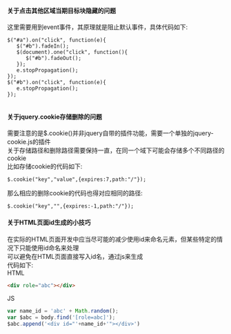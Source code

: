 #### 关于点击其他区域当期目标块隐藏的问题   
这里需要用到event事件，其原理就是阻止默认事件，具体代码如下:  
```
$("#a").on("click", function(e){
   $("#b").fadeIn();
   $(document).one("click", function(){
      $("#b").fadeOut();
   });
   e.stopPropagation();
});
$("#b").on("click", function(e){
   e.stopPropagation();
}); 
    
```
#### 关于jquery.cookie存储删除的问题  
需要注意的是$.cookie()并非jquery自带的插件功能，需要一个单独的jquery-cookie.js的插件        
关于存储路径和删除路径需要保持一直，在同一个域下可能会存储多个不同路径的cookie         
比如存储cookie的代码如下:  
```
$.cookie("key","value",{expires:7,path:"/"}); 
```         
那么相应的删除cookie的代码也得对应相同的路径:  
```
$.cookie("key","",{expires:-1,path:"/"});  
```
#### 关于HTML页面id生成的小技巧      
在实际的HTML页面开发中应当尽可能的减少使用id来命名元素，但某些特定的情况下只能使用id命名来处理         
可以避免在HTML页面直接写入id名，通过js来生成       
代码如下:       
HTML
```html
<div role="abc"></div>
```      
JS
```js
var name_id = 'abc' + Math.random();
var $abc = body.find('[role=abc]');
$abc.append('<div id="'+name_id+'"></div>')
```
